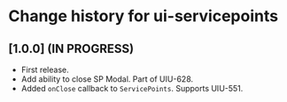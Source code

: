 # Change history for ui-servicepoints

## [1.0.0] (IN PROGRESS)

* First release.
* Add ability to close SP Modal. Part of UIU-628.
* Added `onClose` callback to `ServicePoints`. Supports UIU-551.

